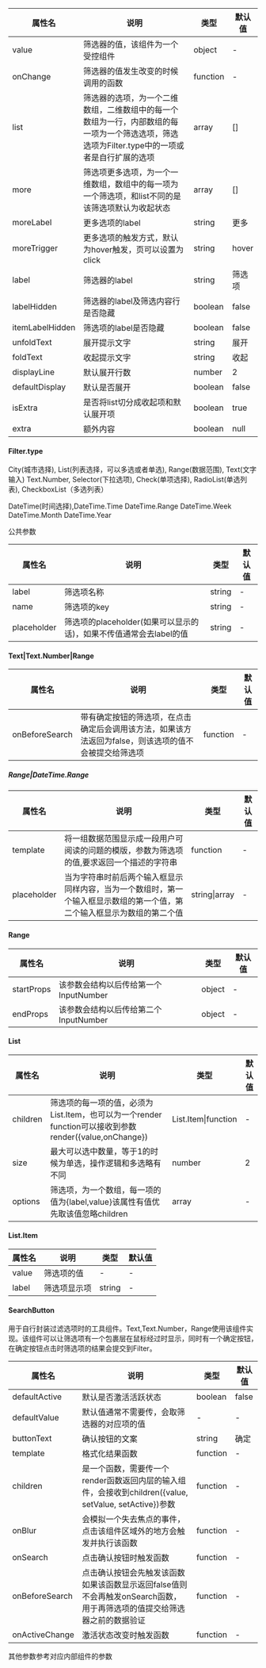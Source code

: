 | 属性名             | 说明                                                                           | 类型       | 默认值   |
|-----------------|------------------------------------------------------------------------------|----------|-------|
| value           | 筛选器的值，该组件为一个受控组件                                                             | object   | -     |
| onChange        | 筛选器的值发生改变的时候调用的函数                                                            | function | -     |
| list            | 筛选器的选项，为一个二维数组，二维数组中的每一个数组为一行，内部数组的每一项为一个筛选选项，筛选选项为Filter.type中的一项或者是自行扩展的选项 | array    | []    |
| more            | 筛选项更多选项，为一个一维数组，数组中的每一项为一个筛选项，和list不同的是该筛选项默认为收起状态                           | array    | []    |
| moreLabel       | 更多选项的label                                                                   | string   | 更多    |
| moreTrigger     | 更多选项的触发方式，默认为hover触发，页可以设置为click                                             | string   | hover |
| label           | 筛选器的label                                                                    | string   |筛选项|
| labelHidden     | 筛选器的label及筛选内容行是否隐藏                                                          | boolean  | false    |
| itemLabelHidden | 筛选项的label是否隐藏                                                                | boolean  |false|
| unfoldText      | 展开提示文字                                                                       |string| 展开       |
| foldText        | 收起提示文字                                                                       |string|收起|
|displayLine| 默认展开行数                                                                       |number|2|
|defaultDisplay| 默认是否展开                                                                       |boolean|false|
|isExtra| 是否将list切分成收起项和默认展开项                                                          |boolean|true|
|extra| 额外内容                                                                         |boolean|null|

#### Filter.type

City(城市选择), List(列表选择，可以多选或者单选), Range(数据范围), Text(文字输入) Text.Number, Selector(下拉选项), Check(单项选择), RadioList(单选列表),
CheckboxList（多选列表）

DateTime(时间选择),DateTime.Time DateTime.Range DateTime.Week DateTime.Month DateTime.Year

公共参数

| 属性名   | 说明                                         | 类型     | 默认值 |
|-------|--------------------------------------------|--------|-----|
| label | 筛选项名称                                      | string | -   |
| name  | 筛选项的key                                    | string | -   |
| placeholder| 筛选项的placeholder(如果可以显示的话)，如果不传值通常会去label的值 | string |-|

#### Text|Text.Number|Range

| 属性名   | 说明                                                    | 类型     | 默认值 |
|-------|-------------------------------------------------------|--------|-----|
|onBeforeSearch| 带有确定按钮的筛选项，在点击确定后会调用该方法，如果该方法返回为false，则该选项的值不会被提交给筛选项 | function | -   |

##### Range|DateTime.Range

| 属性名   | 说明                                                           | 类型       | 默认值 |
|-------|--------------------------------------------------------------|----------|-----|
|   template    | 将一组数据范围显示成一段用户可阅读的问题的模版，参数为筛选项的值,要求返回一个描述的字符串                | function | -   |
|placeholder| 当为字符串时前后两个输入框显示同样内容，当为一个数组时，第一个输入框显示数组的第一个值，第二个输入框显示为数组的第二个值 | string&#124;array                                | -        |

#### Range

| 属性名   | 说明                       | 类型     | 默认值 |
|-------|--------------------------|--------|-----|
|startProps| 该参数会结构以后传给第一个InputNumber | object |-|
|endProps| 该参数会结构以后传给第二个InputNumber | object |-|

#### List

| 属性名      | 说明                                                                           | 类型                      | 默认值 |
|----------|------------------------------------------------------------------------------|-------------------------|-----|
| children | 筛选项的每一项的值，必须为 List.Item，也可以为一个render function可以接收到参数render({value,onChange}) | List.Item&#124;function | -   |
| size     | 最大可以选中数量，等于1的时候为单选，操作逻辑和多选略有不同                                               | number                  |2|
| options| 筛选项，为一个数组，每一项的值为{label,value}该属性有值优先取该值忽略children                            | array                   |-|

#### List.Item

| 属性名   | 说明     | 类型     | 默认值 |
|-------|--------|--------|-----|
| value | 筛选项的值  | -      | -   |
| label | 筛选项显示项 | string | -   |

#### SearchButton

用于自行封装过滤选项时的工具组件。Text,Text.Number，Range使用该组件实现。该组件可以让筛选项有一个包裹层在鼠标经过时显示，同时有一个确定按钮，在确定按钮点击时筛选项的结果会提交到Filter。

| 属性名   | 说明                                                                        | 类型      | 默认值   |
|-------|---------------------------------------------------------------------------|---------|-------|
| defaultActive | 默认是否激活活跃状态                                                                | boolean | false |
|defaultValue| 默认值通常不需要传，会取筛选器的对应项的值                                                     |-|-|
|buttonText| 确认按钮的文案                                                                   | string  | 确定    |
|template| 格式化结果函数                                                                   |function|-|
|children| 是一个函数，需要传一个render函数返回内层的输入组件，会接收到children({value, setValue, setActive})参数 |function|-|
|onBlur| 会模拟一个失去焦点的事件，点击该组件区域外的地方会触发并执行该函数                                         |function|-|
|onSearch| 点击确认按钮时触发函数                                                               |function|-|
|onBeforeSearch| 点击确认按钮会先触发该函数如果该函数显示返回false值则不会再触发onSearch函数，用于再筛选项的值提交给筛选器之前的数据验证|function|-|
|onActiveChange|激活状态改变时触发函数|function|-|

其他参数参考对应内部组件的参数
